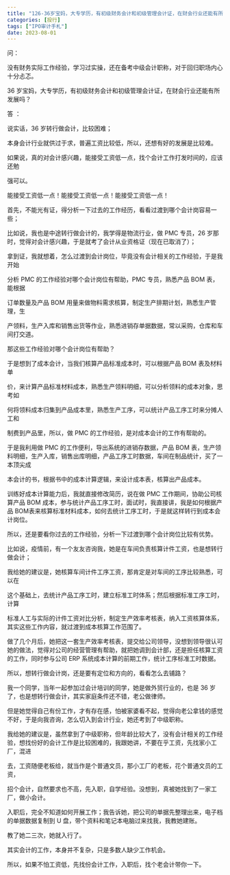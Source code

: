 ```yaml
---
title: "126-36岁宝妈，大专学历，有初级财务会计和初级管理会计证，在财会行业还能有所发展吗"
categories: [投行]
tags: ["IPO审计手札"]
date: 2023-08-01
---
```


问：

没有财务实际工作经验，学习过实操，还在备考中级会计职称，对于回归职场内心十分忐忑。

36 岁宝妈，大专学历，有初级财务会计和初级管理会计证，在财会行业还能有所发展吗？

答 ：

说实话，36 岁转行做会计，比较困难；

本身会计行业就供过于求，普遍工资比较低，所以，还想有好的发展是比较难。

如果说，真的对会计感兴趣，能接受工资低一点，找个会计工作打发时间的，应该还勉

强可以。

能接受工资低一点！能接受工资低一点！能接受工资低一点！

首先，不能光有证，得分析一下过去的工作经历，看看过渡到哪个会计岗容易一些；

比如说，我也是中途转行做会计的，我学得是物流行业，做 PMC 专员，26 岁那时，觉得对会计感兴趣，于是就考了会计从业资格证（现在已取消了）；

  

拿到证，我就想着，怎么过渡到会计岗位，毕竟没有会计相关的工作经验，于是我开始

分析 PMC 的工作经验对哪个会计岗位有帮助，PMC 专员，熟悉产品 BOM 表，能根据

订单数量及产品 BOM 用量来做物料需求核算，制定生产排期计划，熟悉生产管理，生

产领料，生产入库和销售出货等作业，熟悉进销存单据数据，常以采购，仓库和车间打交道。

那这些工作经验对哪个会计岗位有帮助？

于是想到了成本会计，当我们核算产品标准成本时，可以根据产品 BOM 表及材料单

价，来计算产品标准材料成本，熟悉生产领料明细，可以分析领料的成本对象，思考如

何将领料成本归集到产品成本里，熟悉生产工序，可以统计产品工序工时来分摊人工和

制费到产品里，所以，做 PMC 的工作经验，是对成本会计的工作有帮助的。

于是我利用做 PMC 的工作便利，导出系统的进销存数据，产品 BOM 表，生产领料明细，生产入库，销售出库明细，产品工序工时数据，车间在制品统计，买了一本顶尖成

本会计的书，根据书中的成本计算逻辑，来设计成本表，核算出产品成本。

训练好成本计算能力后，我就直接修改简历，说在做 PMC 工作期间，协助公司核算产品 BOM 成本，参与统计产品工序工时，面试时，我直接讲，我是如何根据产品 BOM表来核算标准材料成本，如何去统计工序工时，于是就这样转行到成本会计岗位。

所以，还是要看你过去的工作经验，分析一下过渡到哪个会计岗位比较有优势。

比如说，疫情前，有一个友友咨询我，她是在车间负责核算计件工资，也是想转行做会计；

我给她的建议是，她核算车间计件工序工资，那肯定是对车间的工序比较熟悉，可以在

这个基础上，去统计产品工序工时，建立标准工时体系；然后根据标准工序工时，计算

标准人工与实际的计件工资对比分析，制定生产效率考核表，纳入工资核算体系，其实这些工作内容，就过渡到成本核算工作范围了。

做了几个月后，她把这一套生产效率考核表，提交给公司领导，没想到领导很认可她的做法，觉得对公司的经营管理有帮助，就把她调到会计部，还是担任核算工资的工作，同时参与公司 ERP 系统成本计算的前期工作，统计工序标准工时数据。

所以，想转行做会计岗，还是要有定位和方向的，看看怎么去铺路？

我一个同学，当年一起参加过会计培训的同学，她是做外贸行业的，也是 36 岁了，也是想转行做会计，其实家庭条件还不错，老公做律师。

但是她觉得自己有份工作，才有存在感，怕被家婆看不起，觉得向老公拿钱的感觉不好，于是向我咨询，怎么切入到会计行业，她还考到了中级职称。

我给她的建议是，虽然拿到了中级职称，但年龄比较大了，没有会计相关的工作经验，想找份好的会计工作是比较困难的，我跟她讲，不要在乎工资，先找家小工厂，混进

去，工资随便老板给，就当作是个普通文员，那小工厂的老板，花个普通文员的工资，

招个会计，自然要求也不高，先入职，自学经验。没想到，真被她找到了一家工厂，做小会计。

入职后，完全不知道如何开展工作；我告诉她，把公司的单据先整理出来，电子档的单据数据复制到 U 盘，带个资料和笔记本电脑过来找我，我教她建账。

教了她二三次，她就入行了。

其实会计的工作，本身并不复杂，只是多数人缺少工作机会。

所以，如果不怕工资低，先找份会计工作，入职后，找个老会计带你一下。